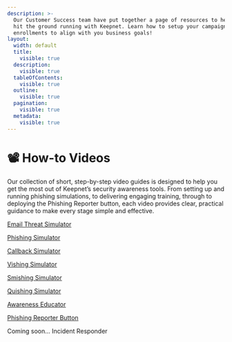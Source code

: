 ```yaml
---
description: >-
  Our Customer Success team have put together a page of resources to help you
  hit the ground running with Keepnet. Learn how to setup your campaigns and
  enrollments to align with you business goals!
layout:
  width: default
  title:
    visible: true
  description:
    visible: true
  tableOfContents:
    visible: true
  outline:
    visible: true
  pagination:
    visible: true
  metadata:
    visible: true
---
```


# 📽️ How-to Videos

Our collection of short, step-by-step video guides is designed to help you get the most out of Keepnet’s security awareness tools. From setting up and running phishing simulations, to delivering engaging training, through to deploying the Phishing Reporter button, each video provides clear, practical guidance to make every stage simple and effective.

[Email Threat Simulator](email-threat-simulator.md)

[Phishing Simulator](phishing-simulator.md)

[Callback Simulator](callback-simulator.md)

[Vishing Simulator](vishing-simulator.md)

[Smishing Simulator](smishing-simulator.md)

[Quishing Simulator](quishing-simulator.md)

[Awareness Educator](awareness-educator.md)

[Phishing Reporter Button](phishing-reporter-button.md)

Coming soon... Incident Responder
